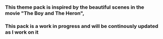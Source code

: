 ###

### This theme pack is inspired by the beautiful scenes in the movie "The Boy and The Heron",

### This pack is a work in progress and will be continously updated as I work on it

###
